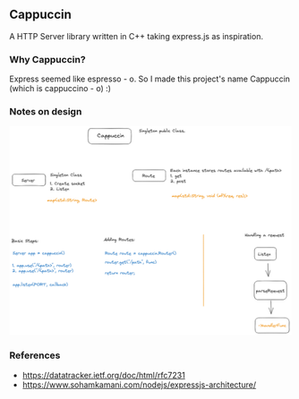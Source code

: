 ## Cappuccin

A HTTP Server library written in C++ taking express.js as inspiration. 

### Why Cappuccin?

Express seemed like espresso - o. So I made this project's name Cappuccin (which is cappuccino - o) :)

### Notes on design

![](assets/v1.png)

### References

 - https://datatracker.ietf.org/doc/html/rfc7231
 - https://www.sohamkamani.com/nodejs/expressjs-architecture/

